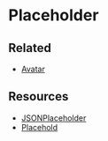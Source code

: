 # Placeholder

## Related

- [Avatar](/avatar.md)

## Resources

- [JSONPlaceholder](https://jsonplaceholder.typicode.com)
- [Placehold](https://placehold.co)
